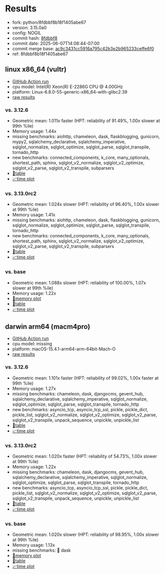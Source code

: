 # Results

- fork: python/8fdbbf8b18f1405abe67
- version: 3.15.0a0
- config: NOGIL
- commit hash: [8fdbbf8](https://github.com/python/cpython/commit/8fdbbf8)
- commit date: 2025-06-07T14:08:44-07:00
- commit merge base: [ac9c3431cc5916a795c42b3e2b965233ceffe6f0](https://github.com/python/cpython/commit/ac9c3431cc5916a795c42b3e2b965233ceffe6f0)
- ref: 8fdbbf8b18f1405abe67

## linux x86_64 (vultr)

- [GitHub Action run](https://github.com/facebookexperimental/free-threading-benchmarking/actions/runs/15512971097)
- cpu model: Intel(R) Xeon(R) E-2286G CPU @ 4.00GHz
- platform: Linux-6.8.0-55-generic-x86_64-with-glibc2.39
- [raw results](bm-20250607-vultr-x86_64-python-8fdbbf8b18f1405abe67-3.15.0a0-8fdbbf8.json)

### vs. 3.12.6

- Geometric mean: 1.011x faster (HPT: reliability of 91.49%, 1.00x slower at 99th %ile)
- Memory usage: 1.44x
- missing benchmarks: aiohttp, chameleon, dask, flaskblogging, gunicorn, mypy2, sqlalchemy_declarative, sqlalchemy_imperative, sqlglot_normalize, sqlglot_optimize, sqlglot_parse, sqlglot_transpile, tornado_http
- new benchmarks: connected_components, k_core, many_optionals, shortest_path, sphinx, sqlglot_v2_normalize, sqlglot_v2_optimize, sqlglot_v2_parse, sqlglot_v2_transpile, subparsers
- [📄table](bm-20250607-vultr-x86_64-python-8fdbbf8b18f1405abe67-3.15.0a0-8fdbbf8-vs-3.12.6.md)
- [📈time plot](bm-20250607-vultr-x86_64-python-8fdbbf8b18f1405abe67-3.15.0a0-8fdbbf8-vs-3.12.6.svg)

### vs. 3.13.0rc2

- Geometric mean: 1.024x slower (HPT: reliability of 96.40%, 1.00x slower at 99th %ile)
- Memory usage: 1.41x
- missing benchmarks: aiohttp, chameleon, dask, flaskblogging, gunicorn, sqlglot_normalize, sqlglot_optimize, sqlglot_parse, sqlglot_transpile, tornado_http
- new benchmarks: connected_components, k_core, many_optionals, shortest_path, sphinx, sqlglot_v2_normalize, sqlglot_v2_optimize, sqlglot_v2_parse, sqlglot_v2_transpile, subparsers
- [📄table](bm-20250607-vultr-x86_64-python-8fdbbf8b18f1405abe67-3.15.0a0-8fdbbf8-vs-3.13.0rc2.md)
- [📈time plot](bm-20250607-vultr-x86_64-python-8fdbbf8b18f1405abe67-3.15.0a0-8fdbbf8-vs-3.13.0rc2.svg)

### vs. base

- Geometric mean: 1.088x slower (HPT: reliability of 100.00%, 1.07x slower at 99th %ile)
- Memory usage: 1.22x
- [🧠memory plot](bm-20250607-vultr-x86_64-python-8fdbbf8b18f1405abe67-3.15.0a0-8fdbbf8-vs-base-mem.svg)
- [📄table](bm-20250607-vultr-x86_64-python-8fdbbf8b18f1405abe67-3.15.0a0-8fdbbf8-vs-base.md)
- [📈time plot](bm-20250607-vultr-x86_64-python-8fdbbf8b18f1405abe67-3.15.0a0-8fdbbf8-vs-base.svg)

## darwin arm64 (macm4pro)

- [GitHub Action run](https://github.com/facebookexperimental/free-threading-benchmarking/actions/runs/15512971097)
- cpu model: missing
- platform: macOS-15.4.1-arm64-arm-64bit-Mach-O
- [raw results](bm-20250607-macm4pro-arm64-python-8fdbbf8b18f1405abe67-3.15.0a0-8fdbbf8.json)

### vs. 3.12.6

- Geometric mean: 1.101x faster (HPT: reliability of 99.02%, 1.00x faster at 99th %ile)
- Memory usage: 1.27x
- missing benchmarks: chameleon, dask, djangocms, gevent_hub, sqlalchemy_declarative, sqlalchemy_imperative, sqlglot_normalize, sqlglot_optimize, sqlglot_parse, sqlglot_transpile, tornado_http
- new benchmarks: asyncio_tcp, asyncio_tcp_ssl, pickle, pickle_dict, pickle_list, sqlglot_v2_normalize, sqlglot_v2_optimize, sqlglot_v2_parse, sqlglot_v2_transpile, unpack_sequence, unpickle, unpickle_list
- [📄table](bm-20250607-macm4pro-arm64-python-8fdbbf8b18f1405abe67-3.15.0a0-8fdbbf8-vs-3.12.6.md)
- [📈time plot](bm-20250607-macm4pro-arm64-python-8fdbbf8b18f1405abe67-3.15.0a0-8fdbbf8-vs-3.12.6.svg)

### vs. 3.13.0rc2

- Geometric mean: 1.020x faster (HPT: reliability of 54.73%, 1.00x slower at 99th %ile)
- Memory usage: 1.22x
- missing benchmarks: chameleon, dask, djangocms, gevent_hub, sqlalchemy_declarative, sqlalchemy_imperative, sqlglot_normalize, sqlglot_optimize, sqlglot_parse, sqlglot_transpile, tornado_http
- new benchmarks: asyncio_tcp, asyncio_tcp_ssl, pickle, pickle_dict, pickle_list, sqlglot_v2_normalize, sqlglot_v2_optimize, sqlglot_v2_parse, sqlglot_v2_transpile, unpack_sequence, unpickle, unpickle_list
- [📄table](bm-20250607-macm4pro-arm64-python-8fdbbf8b18f1405abe67-3.15.0a0-8fdbbf8-vs-3.13.0rc2.md)
- [📈time plot](bm-20250607-macm4pro-arm64-python-8fdbbf8b18f1405abe67-3.15.0a0-8fdbbf8-vs-3.13.0rc2.svg)

### vs. base

- Geometric mean: 1.020x slower (HPT: reliability of 98.95%, 1.00x slower at 99th %ile)
- Memory usage: 1.13x
- missing benchmarks: 🔴 dask
- [🧠memory plot](bm-20250607-macm4pro-arm64-python-8fdbbf8b18f1405abe67-3.15.0a0-8fdbbf8-vs-base-mem.svg)
- [📄table](bm-20250607-macm4pro-arm64-python-8fdbbf8b18f1405abe67-3.15.0a0-8fdbbf8-vs-base.md)
- [📈time plot](bm-20250607-macm4pro-arm64-python-8fdbbf8b18f1405abe67-3.15.0a0-8fdbbf8-vs-base.svg)

